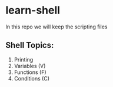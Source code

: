 # learn-shell
In this repo we will keep the scripting files

Shell Topics:
--------
1. Printing
2. Variables (V)
3. Functions (F)
4. Conditions (C)

##

